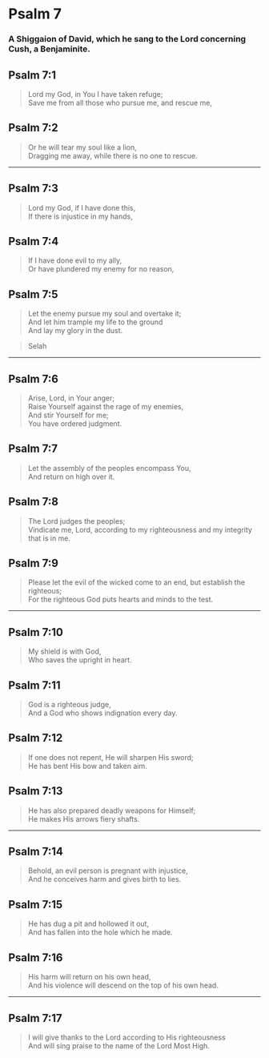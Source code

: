 # Psalm 7

### A Shiggaion of David, which he sang to the Lord concerning Cush, a Benjaminite.

## Psalm 7:1

> Lord my God, in You I have taken refuge;  
> Save me from all those who pursue me, and rescue me,

## Psalm 7:2

> Or he will tear my soul like a lion,  
> Dragging me away, while there is no one to rescue.

---

## Psalm 7:3

> Lord my God, if I have done this,  
> If there is injustice in my hands,

## Psalm 7:4

> If I have done evil to my ally,  
> Or have plundered my enemy for no reason,

## Psalm 7:5

> Let the enemy pursue my soul and overtake it;  
> And let him trample my life to the ground  
> And lay my glory in the dust.

> Selah

---

## Psalm 7:6

> Arise, Lord, in Your anger;  
> Raise Yourself against the rage of my enemies,  
> And stir Yourself for me;  
> You have ordered judgment.

## Psalm 7:7

> Let the assembly of the peoples encompass You,  
> And return on high over it.

## Psalm 7:8

> The Lord judges the peoples;  
> Vindicate me, Lord, according to my righteousness and my integrity that is in me.

## Psalm 7:9

> Please let the evil of the wicked come to an end, but establish the righteous;  
> For the righteous God puts hearts and minds to the test.

---

## Psalm 7:10

> My shield is with God,  
> Who saves the upright in heart.

## Psalm 7:11

> God is a righteous judge,  
> And a God who shows indignation every day.

## Psalm 7:12

> If one does not repent, He will sharpen His sword;  
> He has bent His bow and taken aim.

## Psalm 7:13

> He has also prepared deadly weapons for Himself;  
> He makes His arrows fiery shafts.

---

## Psalm 7:14

> Behold, an evil person is pregnant with injustice,  
> And he conceives harm and gives birth to lies.

## Psalm 7:15

> He has dug a pit and hollowed it out,  
> And has fallen into the hole which he made.

## Psalm 7:16

> His harm will return on his own head,  
> And his violence will descend on the top of his own head.

---

## Psalm 7:17

> I will give thanks to the Lord according to His righteousness  
> And will sing praise to the name of the Lord Most High.
